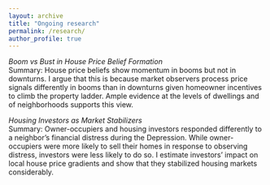 ```yaml
---
layout: archive
title: "Ongoing research"
permalink: /research/
author_profile: true
---
```


*Boom vs Bust in House Price Belief Formation* \
Summary: House price beliefs show momentum in booms but not in downturns. I argue that this is because market observers process price signals differently in booms than in downturns given homeowner incentives to climb the property ladder. Ample evidence at the levels of dwellings and of neighborhoods supports this view.

*Housing Investors as Market Stabilizers* \
Summary: Owner-occupiers and housing investors responded differently to a neighbor’s financial distress during the Depression. While owner-occupiers were more likely to sell their homes in response to observing distress, investors were less likely to do so. I estimate investors’ impact on local house price gradients and show that they stabilized housing markets considerably.
